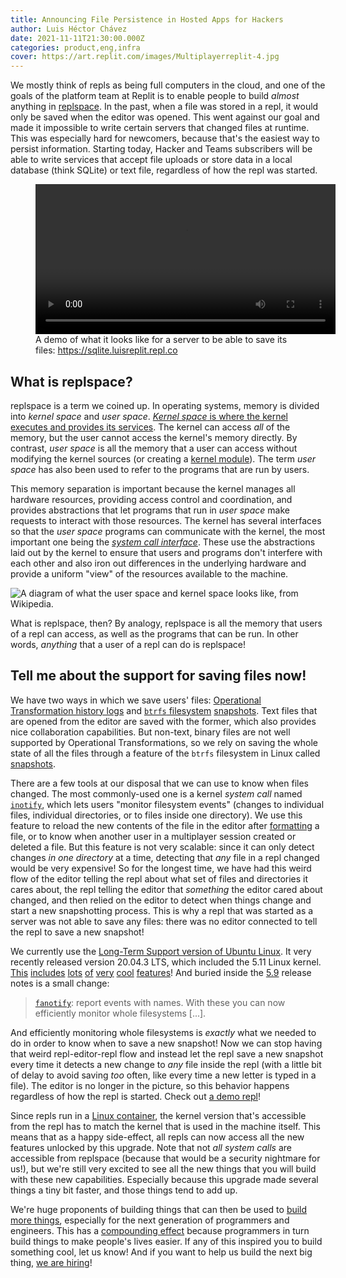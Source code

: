 ```yaml
---
title: Announcing File Persistence in Hosted Apps for Hackers
author: Luis Héctor Chávez
date: 2021-11-11T21:30:00.000Z
categories: product,eng,infra
cover: https://art.replit.com/images/Multiplayerreplit-4.jpg
---
```


We mostly think of repls as being full computers in the cloud, and one of the goals of the platform team at Replit is to enable people to build _almost_ anything in [replspace](#what-is-replspace). In the past, when a file was stored in a repl, it would only be saved when the editor was opened. This went against our goal and made it impossible to write certain servers that changed files at runtime. This was especially hard for newcomers, because that's the easiest way to persist information. Starting today, Hacker and Teams subscribers will be able to write services that accept file uploads or store data in a local database (think SQLite) or text file, regardless of how the repl was started.

<figure>
  <video width="480" controls>
    <source src="/images/replspace-filesystems/demo.mov">
    Your browser does not support the video tag. But this was a very nice demo of what it looks like for a server to be able to save its files.
  </video>
  <figcaption>A demo of what it looks like for a server to be able to save its files: <a href="https://sqlite.luisreplit.repl.co">https://sqlite.luisreplit.repl.co</a></figcaption>
</figure>

## What is replspace?

replspace is a term we coined up. In operating systems, memory is divided into _kernel space_ and _user space_. [_Kernel space_ is where the kernel executes and provides its services](http://www.linfo.org/kernel_space.html). The kernel can access _all_ of the memory, but the user cannot access the kernel's memory directly. By contrast, _user space_ is all the memory that a user can access without modifying the kernel sources (or creating a [kernel module](https://tldp.org/LDP/lkmpg/2.6/html/lkmpg.html#AEN40)). The term _user space_ has also been used to refer to the programs that are run by users.

This memory separation is important because the kernel manages all hardware resources, providing access control and coordination, and provides abstractions that let programs that run in _user space_ make requests to interact with those resources. The kernel has several interfaces so that the _user space_ programs can communicate with the kernel, the most important one being the [_system call interface_](https://en.wikipedia.org/wiki/Linux_kernel_interfaces). These use the abstractions laid out by the kernel to ensure that users and programs don't interfere with each other and also iron out differences in the underlying hardware and provide a uniform "view" of the resources available to the machine.

![](https://upload.wikimedia.org/wikipedia/commons/thumb/4/43/Linux_API.svg/330px-Linux_API.svg.png "A diagram of what the user space and kernel space looks like, from Wikipedia.")

What is replspace, then? By analogy, replspace is all the memory that users of a repl can access, as well as the programs that can be run. In other words, _anything_ that a user of a repl can do is replspace!

## Tell me about the support for saving files now!

We have two ways in which we save users' files: [Operational Transformation history logs](https://blog.replit.com/collab#protocol-changes--operational-transformation) and [`btrfs` filesystem](https://btrfs.wiki.kernel.org/index.php/Main_Page) [snapshots](https://blog.replit.com/data-loss). Text files that are opened from the editor are saved with the former, which also provides nice collaboration capabilities. But non-text, binary files are not well supported by Operational Transformations, so we rely on saving the whole state of all the files through a feature of the `btrfs` filesystem in Linux called [snapshots](https://btrfs.wiki.kernel.org/index.php/SysadminGuide#Snapshots).

There are a few tools at our disposal that we can use to know when files changed. The most commonly-used one is a kernel _system call_ named [`inotify`](https://man7.org/linux/man-pages/man7/inotify.7.html), which lets users "monitor filesystem events" (changes to individual files, individual directories, or to files inside one directory). We use this feature to reload the new contents of the file in the editor after [formatting](https://blog.replit.com/intel#formatting) a file, or to know when another user in a multiplayer session created or deleted a file. But this feature is not very scalable: since it can only detect changes _in one directory_ at a time, detecting that _any_ file in a repl changed would be very expensive! So for the longest time, we have had this weird flow of the editor telling the repl about what set of files and directories it cares about, the repl telling the editor that _something_ the editor cared about changed, and then relied on the editor to detect when things change and start a new snapshotting process. This is why a repl that was started as a server was not able to save any files: there was no editor connected to tell the repl to save a new snapshot!

We currently use the [Long-Term Support version of Ubuntu Linux](https://ubuntu.com/about/release-cycle#ubuntu-kernel-release-cycle). It very recently released version 20.04.3 LTS, which included the 5.11 Linux kernel. [This](https://kernelnewbies.org/Linux_5.5) [includes](https://kernelnewbies.org/Linux_5.6) [lots](https://kernelnewbies.org/Linux_5.7) [of](https://kernelnewbies.org/Linux_5.8) [very](https://kernelnewbies.org/Linux_5.9) [cool](https://kernelnewbies.org/Linux_5.10) [features](https://kernelnewbies.org/Linux_5.11)! And buried inside the [5.9](https://kernelnewbies.org/Linux_5.9) release notes is a small change:

> [`fanotify`](https://man7.org/linux/man-pages/man7/fanotify.7.html): report events with names. With these you can now efficiently monitor whole filesystems [...].

And efficiently monitoring whole filesystems is _exactly_ what we needed to do in order to know when to save a new snapshot! Now we can stop having that weird repl-editor-repl flow and instead let the repl save a new snapshot every time it detects a new change to _any_ file inside the repl (with a little bit of delay to avoid saving _too_ often, like every time a new letter is typed in a file). The editor is no longer in the picture, so this behavior happens regardless of how the repl is started. Check out [a demo repl](https://sqlite.luisreplit.repl.co)!

Since repls run in a [Linux container](https://blog.replit.com/killing-containers-at-scale#replit-architecture), the kernel version that's accessible from the repl has to match the kernel that is used in the machine itself. This means that as a happy side-effect, all repls can now access all the new features unlocked by this upgrade. Note that not _all_ _system calls_ are accessible from replspace (because that would be a security nightmare for us!), but we're still very excited to see all the new things that you will build with these new capabilities. Especially because this upgrade made several things a tiny bit faster, and those things tend to add up.

We're huge proponents of building things that can then be used to [build more things](https://blog.replit.com/betting-on-nix), especially for the next generation of programmers and engineers. This has a [compounding effect](https://www.investopedia.com/terms/c/compounding.asp) because programmers in turn build things to make people's lives easier. If any of this inspired you to build something cool, let us know! And if you want to help us build the next big thing, [we are hiring](https://replit.com/site/careers)!